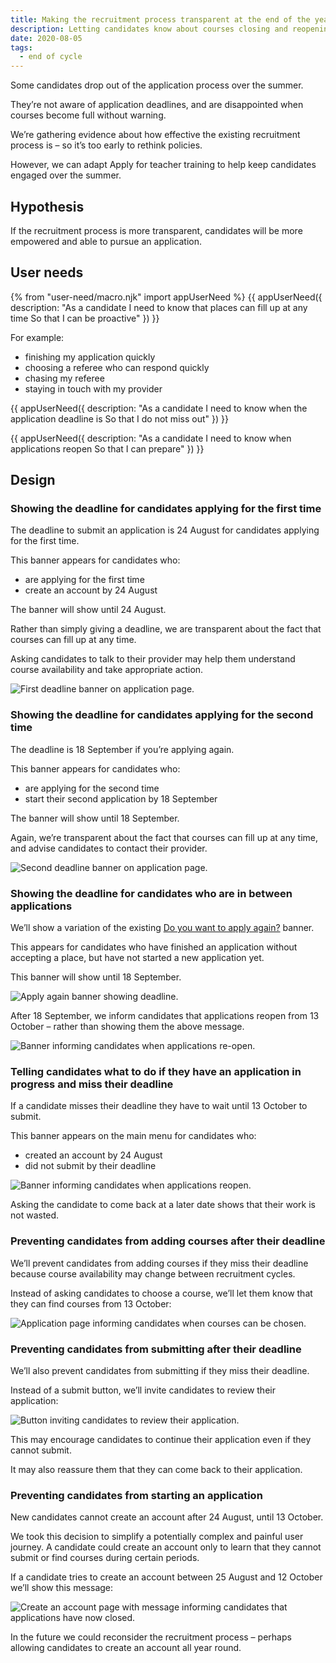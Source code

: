 ```yaml
---
title: Making the recruitment process transparent at the end of the year
description: Letting candidates know about courses closing and reopening while encouraging them to pursue their application.
date: 2020-08-05
tags:
  - end of cycle
---
```


Some candidates drop out of the application process over the summer.

They’re not aware of application deadlines, and are disappointed when courses become full without warning.

We’re gathering evidence about how effective the existing recruitment process is – so it’s too early to rethink policies.

However, we can adapt Apply for teacher training to help keep candidates engaged over the summer.

## Hypothesis

If the recruitment process is more transparent, candidates will be more empowered and able to pursue an application.

## User needs

{% from "user-need/macro.njk" import appUserNeed %}
{{ appUserNeed({
  description: "As a candidate
I need to know that places can fill up at any time
So that I can be proactive"
}) }}

For example:

- finishing my application quickly
- choosing a referee who can respond quickly
- chasing my referee
- staying in touch with my provider

{{ appUserNeed({
  description: "As a candidate
I need to know when the application deadline is
So that I do not miss out"
}) }}

{{ appUserNeed({
  description: "As a candidate
I need to know when applications reopen
So that I can prepare"
}) }}

## Design

### Showing the deadline for candidates applying for the first time

The deadline to submit an application is 24 August for candidates applying for the first time.

This banner appears for candidates who:

- are applying for the first time
- create an account by 24 August

The banner will show until 24 August.

Rather than simply giving a deadline, we are transparent about the fact that courses can fill up at any time.

Asking candidates to talk to their provider may help them understand course availability and take appropriate action.

![First deadline banner on application page.](your-application-with-first-deadline.png)

### Showing the deadline for candidates applying for the second time

The deadline is 18 September if you’re applying again.

This banner appears for candidates who:

- are applying for the second time
- start their second application by 18 September

The banner will show until 18 September.

Again, we’re transparent about the fact that courses can fill up at any time, and advise candidates to contact their provider.

![Second deadline banner on application page.](your-application-with-second-deadline.png)

### Showing the deadline for candidates who are in between applications

We’ll show a variation of the existing [Do you want to apply again?](/apply-for-teacher-training/apply-again/#apply-again-banner) banner.

This appears for candidates who have finished an application without accepting a place, but have not started a new application yet.

This banner will show until 18 September.

![Apply again banner showing deadline.](application-dashboard-with-second-deadline.png)

After 18 September, we inform candidates that applications reopen from 13 October – rather than showing them the above message.

![Banner informing candidates when applications re-open.](application-dashboard-with-opening-date.png)

### Telling candidates what to do if they have an application in progress and miss their deadline

If a candidate misses their deadline they have to wait until 13 October to submit.

This banner appears on the main menu for candidates who:

- created an account by 24 August
- did not submit by their deadline

![Banner informing candidates when applications reopen.](your-application-with-opening-date.png)

Asking the candidate to come back at a later date shows that their work is not wasted.

### Preventing candidates from adding courses after their deadline

We’ll prevent candidates from adding courses if they miss their deadline because course availability may change between recruitment cycles.

Instead of asking candidates to choose a course, we’ll let them know that they can find courses from 13 October:

![Application page informing candidates when courses can be chosen.](your-application-course-choices.png)

### Preventing candidates from submitting after their deadline

We’ll also prevent candidates from submitting if they miss their deadline.

Instead of a submit button, we’ll invite candidates to review their application:

![Button inviting candidates to review their application.](your-application-review.png)

This may encourage candidates to continue their application even if they cannot submit.

It may also reassure them that they can come back to their application.

### Preventing candidates from starting an application

New candidates cannot create an account after 24 August, until 13 October.

We took this decision to simplify a potentially complex and painful user journey. A candidate could create an account only to learn that they cannot submit or find courses during certain periods.

If a candidate tries to create an account between 25 August and 12 October we’ll show this message:

![Create an account page with message informing candidates that applications have now closed.](create-an-account.png)

In the future we could reconsider the recruitment process – perhaps allowing candidates to create an account all year round.
